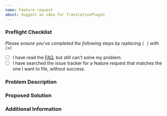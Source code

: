 ```yaml
---
name: Feature request
about: Suggest an idea for TranslationPlugin
---
```


### Preflight Checklist
*Please ensure you've completed the following steps by replacing `[ ]` with `[x]`* <!--请确保通过将[]替换为[x]来完成以下步骤-->

* [ ] I have read the [FAQ](https://github.com/YiiGuxing/TranslationPlugin#faq), but still can't solve my problem. <!--我已经阅读了README中的常见问题解答，但仍然无法解决我的问题-->
* [ ] I have searched the issue tracker for a feature request that matches the one I want to file, without success. <!--我已经搜索过与我要提交的问题相匹配的问题，但没有找到-->

### Problem Description
<!-- Is your feature request related to a problem? Please add a clear and concise description of what the problem is. -->

### Proposed Solution
<!-- Describe the solution you'd like in a clear and concise manner -->

### Additional Information
<!-- Add any other context about the problem here. -->